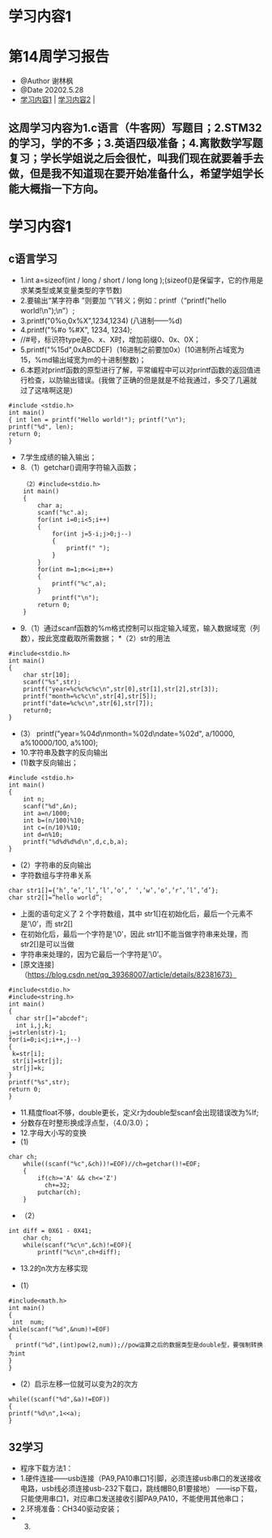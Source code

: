 # <a id='1'>学习内容1</a>
# 第14周学习报告  
* @Author 谢林枫
* @Date 20202.5.28
* [学习内容1](#1) | [学习内容2](#2) | 
## 这周学习内容为1.c语言（牛客网）写题目；2.STM32的学习，学的不多；3.英语四级准备；4.离散数学写题复习；学长学姐说之后会很忙，叫我们现在就要着手去做，但是我不知道现在要开始准备什么，希望学姐学长能大概指一下方向。

# <a id='1'>学习内容1</a>
## c语言学习
* 1.int a=sizeof(int / long / short / long long );(sizeof()是保留字，它的作用是求某类型或某变量类型的字节数)
* 2.要输出“某字符串 ”则要加 “\”转义；例如：printf（“printf(\"hello world!\\n\");\n”）;
* 3.printf("0%o,0x%X",1234,1234)  (八进制——%d)
* 4.printf("%#o %#X", 1234, 1234);
* //#号，标识符type是o、x、X时，增加前缀0、0x、0X；
* 5.printf("%15d",0xABCDEF)（16进制之前要加0x）(10进制所占域宽为15，%md输出域宽为m的十进制整数)；
* 6.本题对printf函数的原型进行了解，平常编程中可以对printf函数的返回值进行检查，以防输出错误。(我做了正确的但是就是不给我通过，多交了几遍就过了这啥啊这是)

```
#include <stdio.h>
int main()
{ int len = printf("Hello world!"); printf("\n");
printf("%d", len);
return 0; 
}
```

* 7.学生成绩的输入输出；
* 8.（1）getchar()调用字符输入函数；


```
    （2）#include<stdio.h>
    int main()
    {
        char a;
        scanf("%c".a);
        for(int i=0;i<5;i++)
        {
            for(int j=5-i;j>0;j--)
            {
                printf(" ");
            }
        }
        for(int m=1;m<=i;m++)
        {
            printf("%c",a);
        }
            printf("\n");
        return 0;
    }
```


* 9.（1）通过scanf函数的%m格式控制可以指定输入域宽，输入数据域宽（列数），按此宽度截取所需数据；
*（2）str的用法

```
#include<stdio.h>
int main()
{
    char str[10];
    scanf("%s",str);
    printf("year=%c%c%c%c\n",str[0],str[1],str[2],str[3]);
    printf("month=%c%c\n",str[4],str[5]);
    printf("date=%c%c\n",str[6],str[7]);
    return0;
} 
```

* (3） printf("year=%04d\nmonth=%02d\ndate=%02d", a/10000, a%10000/100, a%100);
* 10.字符串及数字的反向输出
* (1)数字反向输出；

```
#include <stdio.h>
int main()
{
    int n;
    scanf("%d",&n);
    int a=n/1000;
    int b=(n/100)%10;
    int c=(n/10)%10;
    int d=n%10;
    printf("%d%d%d%d\n",d,c,b,a);
}
```

* (2）字符串的反向输出
* 字符数组与字符串关系

```
char str1[]={‘h’,’e’,’l’,’l’,’o’,’ ‘,’w’,’o’,’r’,’l’,’d’};
char str2[]=”hello world”;
```

* 上面的语句定义了 2 个字符数组，其中 str1[]在初始化后，最后一个元素不是’\0’，而 str2[]
* 在初始化后，最后一个字符是’\0’，因此 str1[]不能当做字符串来处理，而 str2[]是可以当做
* 字符串来处理的，因为它最后一个字符是’\0’。
* [原文连接]（https://blog.csdn.net/qq_39368007/article/details/82381673）
```
#include<stdio.h>
#include<string.h>
int main()
{
  char str[]="abcdef";
  int i,j,k;
j=strlen(str)-1;
for(i=0;i<j;i++,j--)
{
 k=str[i];
 str[i]=str[j];
 str[j]=k;
}
printf("%s",str);
return 0;
}
```

* 11.精度float不够，double更长，定义r为double型scanf会出现错误改为%lf;
* 分数存在时整形换成浮点型，（4.0/3.0）；
* 12.字母大小写的变换
* (1)

```
char ch;
    while((scanf("%c",&ch))!=EOF)//ch=getchar()!=EOF;
    {
        if(ch>='A' && ch<='Z')
          ch+=32;
        putchar(ch);
    }
```

* （2）
```
int diff = 0X61 - 0X41;  
    char ch;
    while(scanf("%c\n",&ch)!=EOF){
        printf("%c\n",ch+diff);
 ```
* 13.2的n次方左移实现

* (1）

```
#include<math.h>
int main()
{
 int  num;
while(scanf("%d",&num)!=EOF)
{
  printf("%d",(int)pow(2,num));//pow运算之后的数据类型是double型，要强制转换为int
}
}
```

* (2）启示左移一位就可以变为2的次方

```
while((scanf("%d",&a)!=EOF))
{
printf("%d\n",1<<a);
}
```

## 32学习
* 程序下载方法1：
* 1.硬件连接——usb连接（PA9,PA10串口1引脚，必须连接usb串口的发送接收电路，usb线必须连接usb-232下载口，跳线帽B0,B1要接地）
——isp下载，只能使用串口1，对应串口发送接收引脚PA9,PA10，不能使用其他串口；
* 2.环境准备：CH340驱动安装；
* 3.



